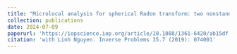 ```yaml
---
title: "Microlocal analysis for spherical Radon transform: two nonstandard problems"
collection: publications
date: 2024-07-09
paperurl: 'https://iopscience.iop.org/article/10.1088/1361-6420/ab15df'
citation: 'with Linh Nguyen. Inverse Problems 35.7 (2019): 074001'
---
```

